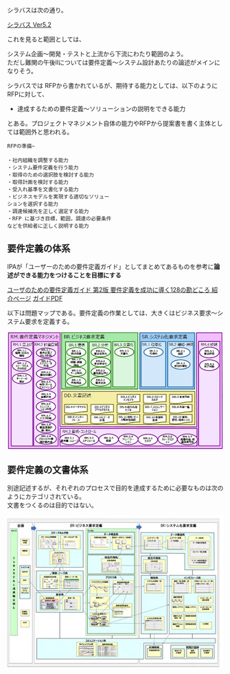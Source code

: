 シラバスは次の通り。

[シラバス Ver5.2](https://www.ipa.go.jp/shiken/syllabus/nq6ept00000014gx-att/syllabus_sa_ver5_2.pdf)

これを見ると範囲としては、  


システム企画～開発・テストと上流から下流にわたり範囲のよう。  
ただし難関の午後Ⅱについては要件定義～システム設計あたりの論述がメインになりそう。  


シラバスでは RFPから書かれているが、期待する能力としては、以下のようにRFPに対して、

- 達成するための要件定義～ソリューションの説明をできる能力

とある。プロジェクトマネジメント自体の能力やRFPから提案書を書く主体としては範囲外と思われる。


```
RFPの準備~

・社内組織を調整する能力
・システム要件定義を行う能力
・取得のための選択肢を検討する能力
・取得計画を検討する能力
・受入れ基準を文書化する能力
・ビジネスモデルを実現する適切なソリュー
ションを選択する能力
・調達候補先を正しく選定する能力
・RFP に基づき目標，範囲，調達の必要条件
などを供給者に正しく説明する能力
```

## 要件定義の体系

IPAが「ユーザーのための要件定義ガイド」としてまとめてあるものを参考に<b>論述ができる能力をつけることを目標にする</b>

[ユーザのための要件定義ガイド 第2版 要件定義を成功に導く128の勘どころ 紹介ページ](https://www.ipa.go.jp/archive/publish/tn20191220.html)
[ガイドPDF](https://www.ipa.go.jp/archive/publish/qv6pgp0000000wrt-att/000079352.pdf)

以下は問題マップである。要件定義の作業としては、大きくはビジネス要求～システム要求を定義する。  

![i](image/category-map.png)

## 要件定義の文書体系

別途記述するが、それぞれのプロセスで目的を達成するために必要なものは次のようにカテゴリされている。  
文書をつくるのは目的ではない。

![i](image/dd.png)